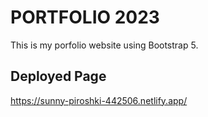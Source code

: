 # PORTFOLIO 2023
This is my porfolio website using Bootstrap 5.
## Deployed Page
https://sunny-piroshki-442506.netlify.app/